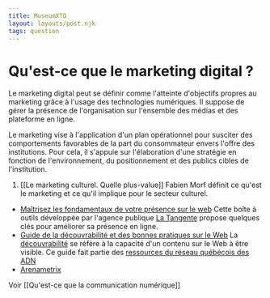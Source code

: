 ```yaml
---
title: MuseumXTD
layout: layouts/post.njk
tags: question
---
```

# Qu'est-ce que le marketing digital ?
Le marketing digital peut se définir comme l'atteinte d'objectifs propres au marketing grâce à l'usage des technologies numériques. Il suppose de gérer la présence de l'organisation sur l'ensemble des médias et des plateforme en ligne. 

Le marketing vise à l'application d'un plan opérationnel pour susciter des comportements favorables de la part du consommateur envers l'offre des institutions. Pour cela, il s'appuie sur l'élaboration d'une stratégie en fonction de l'environnement, du positionnement et des publics cibles de l'institution. 

1. [[Le marketing culturel. Quelle plus-value]]
   Fabien Morf définit ce qu'est le marketing et ce qu'il implique pour le secteur culturel. 
- [Maîtrisez les fondamentaux de votre présence sur le web](https://www.latangente.io/boite-a-outils)
  Cette boîte à outils développée par l'agence publique [La Tangente](https://www.latangente.io/) propose quelques clés pour améliorer sa présence en ligne. 
- [Guide de la découvrabilité et des bonnes pratiques sur le Web](https://culturelaval.ca/guide-decouvrabilite-bonnes-pratiques/)
  La [découvrabilité](https://fr.wiktionary.org/wiki/d%C3%A9couvrabilit%C3%A9) se réfère à la capacité d'un contenu sur le Web à être visible. Ce guide fait partie des [ressources du réseau québécois des ADN](http://www.pearltrees.com/cpourca/chroniques-des-adn/id29695737)
- [Arenametrix](https://arenametrix.com/animer-parcours-visiteurs-sites-multiple-2/)


Voir [[Qu'est-ce que la communication numérique]]